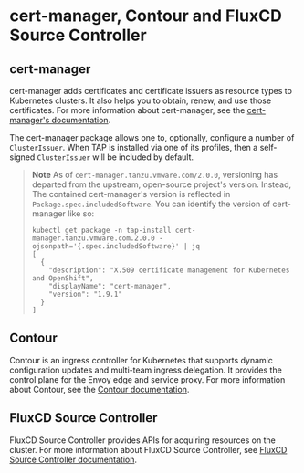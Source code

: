 # cert-manager, Contour and FluxCD Source Controller

## cert-manager

cert-manager adds certificates and certificate issuers as resource types to Kubernetes clusters. It also helps you to
obtain, renew, and use those certificates. For more information about cert-manager, see
the [cert-manager's documentation](https://cert-manager.io/docs).

The cert-manager package allows one to, optionally, configure a number of `ClusterIssuer`. When TAP is installed via one
of its profiles, then a self-signed `ClusterIssuer` will be included by default.

> **Note** As of `cert-manager.tanzu.vmware.com/2.0.0`, versioning has departed from the upstream, open-source project's
> version. Instead, The contained cert-manager's version is reflected in `Package.spec.includedSoftware`. You can
> identify the version of cert-manager like so:
>
> ```shell
> kubectl get package -n tap-install cert-manager.tanzu.vmware.com.2.0.0 -ojsonpath='{.spec.includedSoftware}' | jq
> [
>   {
>     "description": "X.509 certificate management for Kubernetes and OpenShift",
>     "displayName": "cert-manager",
>     "version": "1.9.1"
>   }
> ]
> ```

## Contour

Contour is an ingress controller for Kubernetes that supports dynamic configuration updates and multi-team ingress
delegation. It provides the control plane for the Envoy edge and service proxy. For more information about Contour, see
the [Contour documentation](https://projectcontour.io/docs/v1.20.0/).

## FluxCD Source Controller

FluxCD Source Controller provides APIs for acquiring resources on the cluster. For more information about FluxCD Source
Controller, see [FluxCD Source Controller documentation](https://fluxcd.io/flux/components/source/). 
